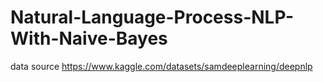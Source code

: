 # Natural-Language-Process-NLP-With-Naive-Bayes
  data source  https://www.kaggle.com/datasets/samdeeplearning/deepnlp
